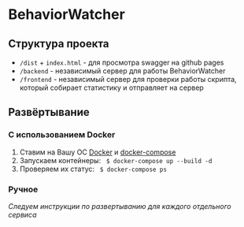 # BehaviorWatcher

## Структура проекта

* ```/dist``` + ```index.html``` - для просмотра swagger на github pages
* ```/backend``` - независимый сервер для работы BehaviorWatcher
* ```/frontend``` - независимый сервер для проверки работы скрипта, который собирает статистику и отправляет на сервер

## Развёртывание

### С использованием Docker

1. Ставим на Вашу ОС [Docker](https://www.docker.com/) и [docker-compose](https://docs.docker.com/compose/)
2. Запускаем контейнеры: ``` $ docker-compose up --build -d```
3. Проверяем их статус: ``` $ docker-compose ps```

### Ручное

*Следуем инструкции по развертыванию для каждого отдельного сервиса*
